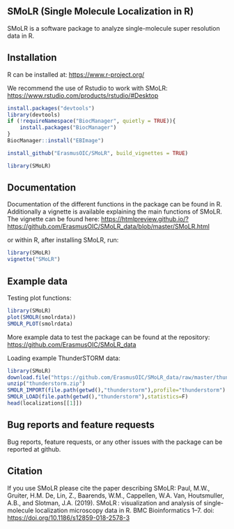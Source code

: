 ## SMoLR (Single Molecule Localization in R)
SMoLR is a software package to analyze single-molecule super resolution data in R.

## Installation
R can be installed at: https://www.r-project.org/

We recommend the use of Rstudio to work with SMoLR: https://www.rstudio.com/products/rstudio/#Desktop
```R
install.packages("devtools")  
library(devtools)  
if (!requireNamespace("BiocManager", quietly = TRUE)){
    install.packages("BiocManager")
}
BiocManager::install("EBImage") 

install_github("ErasmusOIC/SMoLR", build_vignettes = TRUE)

library(SMoLR)  
```

## Documentation
Documentation of the different functions in the package can be found in R. Additionally a vignette is available explaining the main functions of SMoLR.
The vignette can be found here:
https://htmlpreview.github.io/?https://github.com/ErasmusOIC/SMoLR_data/blob/master/SMoLR.html

or within R, after installing SMoLR, run:
```R
library(SMoLR)
vignette("SMoLR")
```

## Example data
Testing plot functions:
```R
library(SMoLR)
plot(SMOLR(smolrdata))
SMOLR_PLOT(smolrdata)
```
More example data to test the package can be found at the repository: https://github.com/ErasmusOIC/SMoLR_data

Loading example ThunderSTORM data:
```R
library(SMoLR)
download.file("https://github.com/ErasmusOIC/SMoLR_data/raw/master/thunderstorm.zip","thunderstorm.zip")
unzip("thunderstorm.zip")
SMOLR_IMPORT(file.path(getwd(),"thunderstorm"),profile="thunderstorm")
SMOLR_LOAD(file.path(getwd(),"thunderstorm"),statistics=F)
head(localizations[[1]])
```



## Bug reports and feature requests
Bug reports, feature requests, or any other issues with the package can be reported at github.

## Citation
If you use SMoLR please cite the paper describing SMoLR:
Paul, M.W., Gruiter, H.M. De, Lin, Z., Baarends, W.M., Cappellen, W.A. Van, Houtsmuller, A.B., and Slotman, J.A. (2019). SMoLR : visualization and analysis of single- molecule localization microscopy data in R. BMC Bioinformatics 1–7. doi: https://doi.org/10.1186/s12859-018-2578-3
